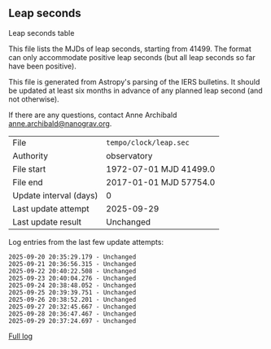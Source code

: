 
## Leap seconds

Leap seconds table

This file lists the MJDs of leap seconds, starting from 41499.
The format can only accommodate positive leap seconds (but all
leap seconds so far have been positive).

This file is generated from Astropy's parsing of the IERS
bulletins. It should be updated at least six months in advance
of any planned leap second (and not otherwise).

If there are any questions, contact Anne Archibald
<anne.archibald@nanograv.org>.

|     |     |
|:--- |:--- |
| File | `tempo/clock/leap.sec` |
| Authority | observatory |
| File start | 1972-07-01 MJD 41499.0 |
| File end | 2017-01-01 MJD 57754.0 |
| Update interval (days) | 0 |
| Last update attempt | 2025-09-29 |
| Last update result | Unchanged |

Log entries from the last few update attempts:
```
2025-09-20 20:35:29.179 - Unchanged
2025-09-21 20:36:56.315 - Unchanged
2025-09-22 20:40:22.508 - Unchanged
2025-09-23 20:40:04.276 - Unchanged
2025-09-24 20:38:48.052 - Unchanged
2025-09-25 20:39:39.751 - Unchanged
2025-09-26 20:38:52.201 - Unchanged
2025-09-27 20:32:45.667 - Unchanged
2025-09-28 20:36:47.467 - Unchanged
2025-09-29 20:37:24.697 - Unchanged
```
[Full log](https://raw.githubusercontent.com/ipta/pulsar-clock-corrections/main/log/tempo/clock/leap.sec.log)
